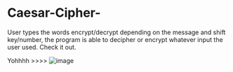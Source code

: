 # Caesar-Cipher-
User types the words encrypt/decrypt depending on the message and shift key/number, the program is able to decipher or encrypt whatever input the user used. Check it out. 

Yohhhh >>>>
![image](https://github.com/watchout254/Caesar-Cipher-/assets/88248852/be0edd21-a9ee-4a6a-b840-aeaf798fd21a)

